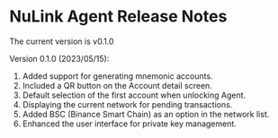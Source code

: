 # NuLink Agent Release Notes

The current version is  v0.1.0

Version 0.1.0 (2023/05/15):

1. Added support for generating mnemonic accounts.
2. Included a QR button on the Account detail screen.
3. Default selection of the first account when unlocking Agent.
4. Displaying the current network for pending transactions.
5. Added BSC (Binance Smart Chain) as an option in the network list.
6. Enhanced the user interface for private key management.
